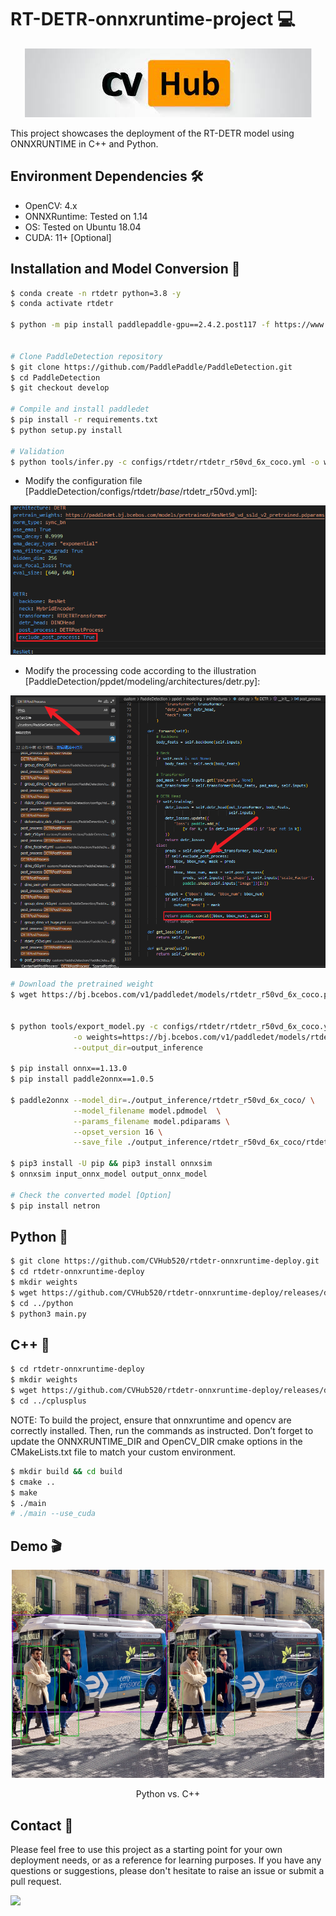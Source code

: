 # RT-DETR-onnxruntime-project 💻

<div align="center">
  <img src="./images/logo.jpg">
</div>


This project showcases the deployment of the RT-DETR model using ONNXRUNTIME in C++ and Python.

## Environment Dependencies 🛠️

- OpenCV: 4.x
- ONNXRuntime: Tested on 1.14
- OS: Tested on Ubuntu 18.04
- CUDA: 11+ [Optional]

## Installation and Model Conversion 🚀

```bash
$ conda create -n rtdetr python=3.8 -y
$ conda activate rtdetr

$ python -m pip install paddlepaddle-gpu==2.4.2.post117 -f https://www.paddlepaddle.org.cn/whl/linux/mkl/avx/stable.html


# Clone PaddleDetection repository
$ git clone https://github.com/PaddlePaddle/PaddleDetection.git
$ cd PaddleDetection
$ git checkout develop

# Compile and install paddledet
$ pip install -r requirements.txt
$ python setup.py install

# Validation
$ python tools/infer.py -c configs/rtdetr/rtdetr_r50vd_6x_coco.yml -o weights=https://bj.bcebos.com/v1/paddledet/models/rtdetr_r50vd_6x_coco.pdparams --infer_img=bus.jpg
```

- Modify the configuration file [PaddleDetection/configs/rtdetr/_base_/rtdetr_r50vd.yml]:

![](./images/example_img-1.png)


- Modify the processing code according to the illustration [PaddleDetection/ppdet/modeling/architectures/detr.py]:

![](./images/example_img-2.png)


```bash
# Download the pretrained weight
$ wget https://bj.bcebos.com/v1/paddledet/models/rtdetr_r50vd_6x_coco.pdparams && mkdir weights && mv rtdetr_r50vd_6x_coco.pdparams ./weights


$ python tools/export_model.py -c configs/rtdetr/rtdetr_r50vd_6x_coco.yml \
              -o weights=https://bj.bcebos.com/v1/paddledet/models/rtdetr_r50vd_6x_coco.pdparams trt=True \
              --output_dir=output_inference

$ pip install onnx==1.13.0
$ pip install paddle2onnx==1.0.5

$ paddle2onnx --model_dir=./output_inference/rtdetr_r50vd_6x_coco/ \
              --model_filename model.pdmodel  \
              --params_filename model.pdiparams \
              --opset_version 16 \
              --save_file ./output_inference/rtdetr_r50vd_6x_coco/rtdetr_r50vd_6x_coco.onnx

$ pip3 install -U pip && pip3 install onnxsim
$ onnxsim input_onnx_model output_onnx_model

# Check the converted model [Option]
$ pip install netron

```

## Python 🐍

```bash
$ git clone https://github.com/CVHub520/rtdetr-onnxruntime-deploy.git
$ cd rtdetr-onnxruntime-deploy
$ mkdir weights
$ wget https://github.com/CVHub520/rtdetr-onnxruntime-deploy/releases/download/v1.0.0/rtdetr_r50vd_6x_coco_cvhub.onnx
$ cd ../python
$ python3 main.py
```

## C++ 🤖

```bash
$ cd rtdetr-onnxruntime-deploy
$ mkdir weights
$ wget https://github.com/CVHub520/rtdetr-onnxruntime-deploy/releases/download/v1.0.0/rtdetr_r50vd_6x_coco_cvhub.onnx
$ cd ../cplusplus
```

NOTE: To build the project, ensure that onnxruntime and opencv are correctly installed. Then, run the commands as instructed. Don’t forget to update the ONNXRUNTIME_DIR and OpenCV_DIR cmake options in the CMakeLists.txt file to match your custom environment.

```bash
$ mkdir build && cd build
$ cmake ..
$ make
$ ./main
# ./main --use_cuda
```


## Demo 🎬

<center class="half">
     <img src="./images/bus_python_result.jpg" width="250"/><img src="./images/bus_cpp_result.jpg" width="250"/>
     <p style="text-align: center;">Python vs. C++</p>
</center>


## Contact 👋

Please feel free to use this project as a starting point for your own deployment needs, or as a reference for learning purposes. If you have any questions or suggestions, please don't hesitate to raise an issue or submit a pull request.


![](./images/contact.png)



